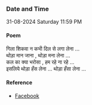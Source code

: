 ### Date and Time

31-08-2024 Saturday 11:59 PM

#### Poem

गिला शिकवा न कभी दिल से लगा लेना ... <br />
थोड़ा मान जाना , थोड़ा मना लेना ... <br />
कल का क्या भरोसा , हम रहे ना रहे ... <br />
इसलिये थोड़ा हँस लेना ... थोड़ा हँसा लेना ...

#### Reference

* [Facebook](https://www.facebook.com/share/v/KSn3JmbnGNoyc2Zr/?mibextid=FQVVTg)
